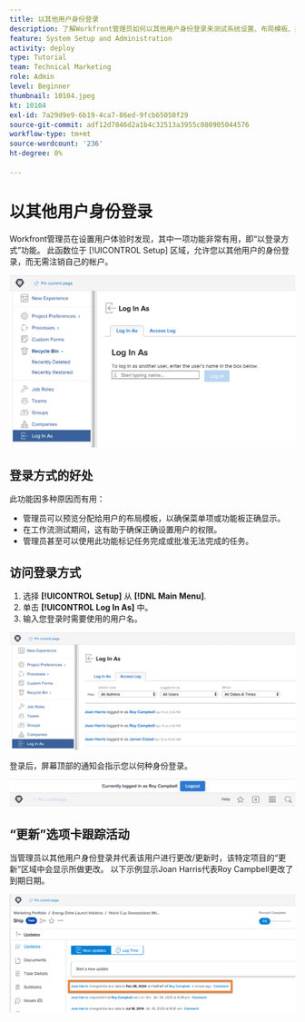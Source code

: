 ```yaml
---
title: 以其他用户身份登录
description: 了解Workfront管理员如何以其他用户身份登录来测试系统设置、布局模板、报表等。
feature: System Setup and Administration
activity: deploy
type: Tutorial
team: Technical Marketing
role: Admin
level: Beginner
thumbnail: 10104.jpeg
kt: 10104
exl-id: 7a29d9e9-6b19-4ca7-86ed-9fcb65050f29
source-git-commit: adf12d7846d2a1b4c32513a3955c080905044576
workflow-type: tm+mt
source-wordcount: '236'
ht-degree: 0%

---
```


# 以其他用户身份登录

Workfront管理员在设置用户体验时发现，其中一项功能非常有用，即“以登录方式”功能。 此函数位于 [!UICONTROL Setup] 区域，允许您以其他用户的身份登录，而无需注销自己的帐户。

![[!UICONTROL Log In As] 页面 [!UICONTROL Setup] 面积](assets/admin-fund-log-in-as-1.png)

## 登录方式的好处

此功能因多种原因而有用：

* 管理员可以预览分配给用户的布局模板，以确保菜单项或功能板正确显示。
* 在工作流测试期间，这有助于确保正确设置用户的权限。
* 管理员甚至可以使用此功能标记任务完成或批准无法完成的任务。

## 访问登录方式

1. 选择 **[!UICONTROL Setup]** 从 **[!DNL Main Menu]**.
1. 单击 **[!UICONTROL Log In As]** 中。
1. 输入您登录时需要使用的用户名。

![[!UICONTROL Access Log] 选项卡 [!UICONTROL Log In As] 页面](assets/admin-fund-log-in-as-3.png)

登录后，屏幕顶部的通知会指示您以何种身份登录。

![[!UICONTROL Currently logged in as] 消息顶部 [!DNL Workfront] 窗口](assets/admin-fund-log-in-as-2.png)

## “更新”选项卡跟踪活动

当管理员以其他用户身份登录并代表该用户进行更改/更新时，该特定项目的“更新”区域中会显示所做更改。 以下示例显示Joan Harris代表Roy Campbell更改了到期日期。

![[!UICONTROL Updates] 部分](assets/admin-fund-log-in-as-4.png)
